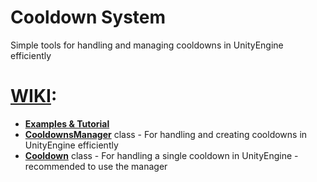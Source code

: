 # Cooldown System
Simple tools for handling and managing cooldowns in UnityEngine efficiently

# [WIKI]:
* **[Examples & Tutorial]**
* **[CooldownsManager]** class - 
For handling and creating cooldowns in UnityEngine efficiently
* **[Cooldown]** class - 
For handling a single cooldown in UnityEngine - recommended to use the manager

[WIKI]: https://github.com/JosepeDev/Cooldown-System/wiki
[Examples & Tutorial]: https://github.com/JosepeDev/Cooldown-System/wiki/Examples-&-Tutorial
[CooldownsManager]: https://github.com/JosepeDev/Cooldown-System/wiki/CooldownsManager-Class
[Cooldown]: https://github.com/JosepeDev/Cooldown-System/wiki/Cooldown-Class
